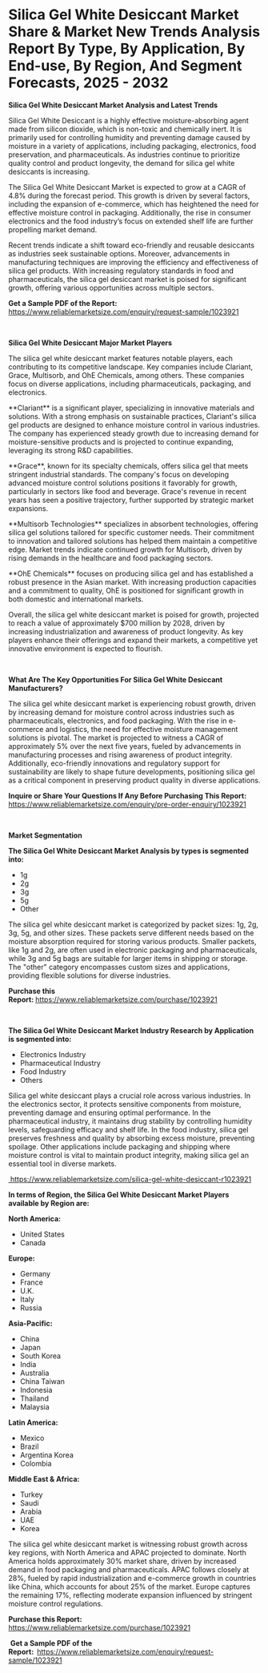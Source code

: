 <p><h1>Silica Gel White Desiccant Market Share & Market New Trends Analysis Report By Type, By Application, By End-use, By Region, And Segment Forecasts, 2025 - 2032</h1></p><p><strong>Silica Gel White Desiccant Market Analysis and Latest Trends</strong></p>
<p><p>Silica Gel White Desiccant is a highly effective moisture-absorbing agent made from silicon dioxide, which is non-toxic and chemically inert. It is primarily used for controlling humidity and preventing damage caused by moisture in a variety of applications, including packaging, electronics, food preservation, and pharmaceuticals. As industries continue to prioritize quality control and product longevity, the demand for silica gel white desiccants is increasing.</p><p>The Silica Gel White Desiccant Market is expected to grow at a CAGR of 4.8% during the forecast period. This growth is driven by several factors, including the expansion of e-commerce, which has heightened the need for effective moisture control in packaging. Additionally, the rise in consumer electronics and the food industry’s focus on extended shelf life are further propelling market demand. </p><p>Recent trends indicate a shift toward eco-friendly and reusable desiccants as industries seek sustainable options. Moreover, advancements in manufacturing techniques are improving the efficiency and effectiveness of silica gel products. With increasing regulatory standards in food and pharmaceuticals, the silica gel desiccant market is poised for significant growth, offering various opportunities across multiple sectors.</p></p>
<p><strong>Get a Sample PDF of the Report:&nbsp;</strong> <a href="https://www.reliablemarketsize.com/enquiry/request-sample/1023921?utm_campaign=1143&utm_medium=2&utm_source=Github&utm_content=ia&utm_term=18042025&utm_id=silica-gel-white-desiccant">https://www.reliablemarketsize.com/enquiry/request-sample/1023921</a></p>
<p>&nbsp;</p>
<p><strong>Silica Gel White Desiccant Major Market Players</strong></p>
<p><p>The silica gel white desiccant market features notable players, each contributing to its competitive landscape. Key companies include Clariant, Grace, Multisorb, and OhE Chemicals, among others. These companies focus on diverse applications, including pharmaceuticals, packaging, and electronics.</p><p>**Clariant** is a significant player, specializing in innovative materials and solutions. With a strong emphasis on sustainable practices, Clariant's silica gel products are designed to enhance moisture control in various industries. The company has experienced steady growth due to increasing demand for moisture-sensitive products and is projected to continue expanding, leveraging its strong R&D capabilities.</p><p>**Grace**, known for its specialty chemicals, offers silica gel that meets stringent industrial standards. The company's focus on developing advanced moisture control solutions positions it favorably for growth, particularly in sectors like food and beverage. Grace's revenue in recent years has seen a positive trajectory, further supported by strategic market expansions.</p><p>**Multisorb Technologies** specializes in absorbent technologies, offering silica gel solutions tailored for specific customer needs. Their commitment to innovation and tailored solutions has helped them maintain a competitive edge. Market trends indicate continued growth for Multisorb, driven by rising demands in the healthcare and food packaging sectors.</p><p>**OhE Chemicals** focuses on producing silica gel and has established a robust presence in the Asian market. With increasing production capacities and a commitment to quality, OhE is positioned for significant growth in both domestic and international markets.</p><p>Overall, the silica gel white desiccant market is poised for growth, projected to reach a value of approximately $700 million by 2028, driven by increasing industrialization and awareness of product longevity. As key players enhance their offerings and expand their markets, a competitive yet innovative environment is expected to flourish.</p></p>
<p>&nbsp;</p>
<p><strong>What Are The Key Opportunities For Silica Gel White Desiccant Manufacturers?</strong></p>
<p><p>The silica gel white desiccant market is experiencing robust growth, driven by increasing demand for moisture control across industries such as pharmaceuticals, electronics, and food packaging. With the rise in e-commerce and logistics, the need for effective moisture management solutions is pivotal. The market is projected to witness a CAGR of approximately 5% over the next five years, fueled by advancements in manufacturing processes and rising awareness of product integrity. Additionally, eco-friendly innovations and regulatory support for sustainability are likely to shape future developments, positioning silica gel as a critical component in preserving product quality in diverse applications.</p></p>
<p><strong>Inquire or Share Your Questions If Any Before Purchasing This Report:</strong> <a href="https://www.reliablemarketsize.com/enquiry/pre-order-enquiry/1023921?utm_campaign=1143&utm_medium=2&utm_source=Github&utm_content=ia&utm_term=18042025&utm_id=silica-gel-white-desiccant">https://www.reliablemarketsize.com/enquiry/pre-order-enquiry/1023921</a></p>
<p>&nbsp;</p>
<p><strong>Market Segmentation</strong></p>
<p><strong>The Silica Gel White Desiccant Market Analysis by types is segmented into:</strong></p>
<p><ul><li>1g</li><li>2g</li><li>3g</li><li>5g</li><li>Other</li></ul></p>
<p><p>The silica gel white desiccant market is categorized by packet sizes: 1g, 2g, 3g, 5g, and other sizes. These packets serve different needs based on the moisture absorption required for storing various products. Smaller packets, like 1g and 2g, are often used in electronic packaging and pharmaceuticals, while 3g and 5g bags are suitable for larger items in shipping or storage. The "other" category encompasses custom sizes and applications, providing flexible solutions for diverse industries.</p></p>
<p><strong>Purchase this Report:&nbsp;</strong><a href="https://www.reliablemarketsize.com/purchase/1023921?utm_campaign=1143&utm_medium=2&utm_source=Github&utm_content=ia&utm_term=18042025&utm_id=silica-gel-white-desiccant">https://www.reliablemarketsize.com/purchase/1023921</a></p>
<p>&nbsp;</p>
<p><strong>The Silica Gel White Desiccant Market Industry Research by Application is segmented into:</strong></p>
<p><ul><li>Electronics Industry</li><li>Pharmaceutical Industry</li><li>Food Industry</li><li>Others</li></ul></p>
<p><p>Silica gel white desiccant plays a crucial role across various industries. In the electronics sector, it protects sensitive components from moisture, preventing damage and ensuring optimal performance. In the pharmaceutical industry, it maintains drug stability by controlling humidity levels, safeguarding efficacy and shelf life. In the food industry, silica gel preserves freshness and quality by absorbing excess moisture, preventing spoilage. Other applications include packaging and shipping where moisture control is vital to maintain product integrity, making silica gel an essential tool in diverse markets.</p></p>
<p><a href="https://www.reliablemarketsize.com/silica-gel-white-desiccant-r1023921?utm_campaign=1143&utm_medium=2&utm_source=Github&utm_content=ia&utm_term=18042025&utm_id=silica-gel-white-desiccant">&nbsp;https://www.reliablemarketsize.com/silica-gel-white-desiccant-r1023921</a></p>
<p><strong>In terms of Region, the Silica Gel White Desiccant Market Players available by Region are:</strong></p>
<p>
    <p> <strong> North America: </strong>
        <ul>
            <li>United States</li>
            <li>Canada</li>
        </ul>
        </p> 
    <p> <strong> Europe: </strong>
        <ul>
            <li>Germany</li>
            <li>France</li>
            <li>U.K.</li>
            <li>Italy</li>
            <li>Russia</li>
        </ul>
        </p> 
    <p> <strong> Asia-Pacific: </strong>
        <ul>
            <li>China</li>
            <li>Japan</li>
            <li>South Korea</li>
            <li>India</li>
            <li>Australia</li>
            <li>China Taiwan</li>
            <li>Indonesia</li>
            <li>Thailand</li>
            <li>Malaysia</li>
        </ul>
        </p> 
    <p> <strong> Latin America: </strong>
        <ul>
            <li>Mexico</li>
            <li>Brazil</li>
            <li>Argentina Korea</li>
            <li>Colombia</li>
        </ul>
        </p> 
    <p> <strong> Middle East & Africa: </strong>
        <ul>
            <li>Turkey</li>
            <li>Saudi</li>
            <li>Arabia</li>
            <li>UAE</li>
            <li>Korea</li>
        </ul>
    </p>
    </p>
<p><p>The silica gel white desiccant market is witnessing robust growth across key regions, with North America and APAC projected to dominate. North America holds approximately 30% market share, driven by increased demand in food packaging and pharmaceuticals. APAC follows closely at 28%, fueled by rapid industrialization and e-commerce growth in countries like China, which accounts for about 25% of the market. Europe captures the remaining 17%, reflecting moderate expansion influenced by stringent moisture control regulations.</p></p>
<p><strong>Purchase this Report: </strong><a href="https://www.reliablemarketsize.com/purchase/1023921?utm_campaign=1143&utm_medium=2&utm_source=Github&utm_content=ia&utm_term=18042025&utm_id=silica-gel-white-desiccant">https://www.reliablemarketsize.com/purchase/1023921</a></p>
<p>&nbsp;<strong>Get a Sample PDF of the Report:&nbsp;&nbsp;</strong><a href="https://www.reliablemarketsize.com/enquiry/request-sample/1023921?utm_campaign=1143&utm_medium=2&utm_source=Github&utm_content=ia&utm_term=18042025&utm_id=silica-gel-white-desiccant">https://www.reliablemarketsize.com/enquiry/request-sample/1023921</a></p>
<p><strong></strong></p>
<p><p></p><p></p><p></p></p>